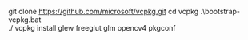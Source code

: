 git clone https://github.com/microsoft/vcpkg.git
cd vcpkg
.\bootstrap-vcpkg.bat   
./ vcpkg install glew freeglut glm opencv4 pkgconf
